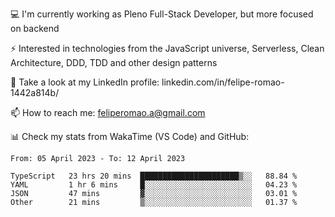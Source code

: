 💻 I'm currently working as Pleno Full-Stack Developer, but more focused on backend

⚡ Interested in technologies from the JavaScript universe, Serverless, Clean Architecture, DDD, TDD and other design patterns

👥 Take a look at my LinkedIn profile: linkedin.com/in/felipe-romao-1442a814b/

📫 How to reach me: feliperomao.a@gmail.com

📊 Check my stats from WakaTime (VS Code) and GitHub:

<!--START_SECTION:waka-->

```text
From: 05 April 2023 - To: 12 April 2023

TypeScript   23 hrs 20 mins  ██████████████████████▒░░   88.84 %
YAML         1 hr 6 mins     █░░░░░░░░░░░░░░░░░░░░░░░░   04.23 %
JSON         47 mins         ▓░░░░░░░░░░░░░░░░░░░░░░░░   03.01 %
Other        21 mins         ▒░░░░░░░░░░░░░░░░░░░░░░░░   01.37 %
```

<!--END_SECTION:waka-->
